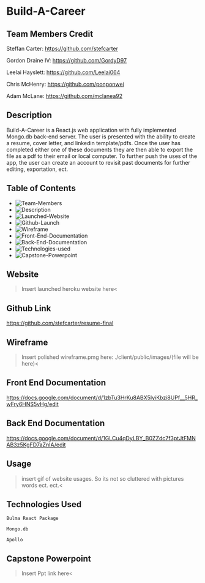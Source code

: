 # Build-A-Career  

## Team Members Credit

Steffan Carter: https://github.com/stefcarter

Gordon Draine IV: https://github.com/GordyD97

Leelai Hayslett: https://github.com/Leelai064

Chris McHenry: https://github.com/ponponwei

Adam McLane: https://github.com/mclanea92

## Description

Build-A-Career is a React.js web application with fully implemented Mongo.db back-end server. The user is presented with the ability to create a resume, cover letter, and linkedin template/pdfs. Once the user has completed either one of these documents they are then able to export the file as a pdf to their email or local computer. To further push the uses of the app, the user can create an account to revisit past documents for further editing, exportation, ect.

## Table of Contents
* ![Team-Members](#team-members-credit)
* ![Description](#description)
* ![Launched-Website](#website)
* ![Github-Launch](#github-link)
* ![Wireframe](#wireframe)
* ![Front-End-Documentation](#front-end-documentation)
* ![Back-End-Documentation](#back-end-documentation)
* ![Technologies-used](#technologies-used)
* ![Capstone-Powerpoint](#capstone-powerpoint)

## Website

>Insert launched heroku website here<

## Github Link

https://github.com/stefcarter/resume-final

## Wireframe

>Insert polished wireframe.pmg here: ./client/public/images/(file will be here)<

## Front End Documentation

https://docs.google.com/document/d/1zbTu3HrKu8ABX5IyiKbzi8UPf__5HR_wFry6HNS5vHg/edit

## Back End Documentation

https://docs.google.com/document/d/1GLCu4qDyLBY_B0ZZdc7f3ptJtFMNAB3z5KgFD7aZnIA/edit

## Usage

>insert gif of website usages. So its not so cluttered with pictures words ect. ect.<

## Technologies Used
```
Bulma React Package

Mongo.db

Apollo
```

## Capstone Powerpoint

>Insert Ppt link here<